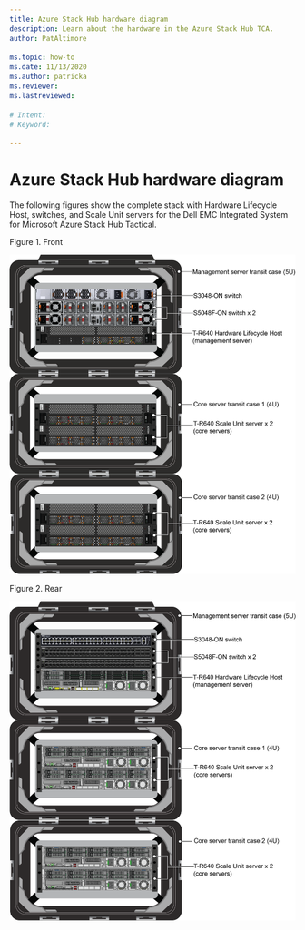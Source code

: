 ```yaml
---
title: Azure Stack Hub hardware diagram
description: Learn about the hardware in the Azure Stack Hub TCA.
author: PatAltimore

ms.topic: how-to
ms.date: 11/13/2020
ms.author: patricka
ms.reviewer: 
ms.lastreviewed: 

# Intent: 
# Keyword: 

---
```


# Azure Stack Hub hardware diagram

The following figures show the complete stack with
Hardware Lifecycle Host, switches, and Scale Unit servers for the Dell
EMC Integrated System for Microsoft Azure Stack Hub Tactical.

Figure 1. Front

![](media/image-58.png)

Figure 2. Rear

![](media/image-59.png)

